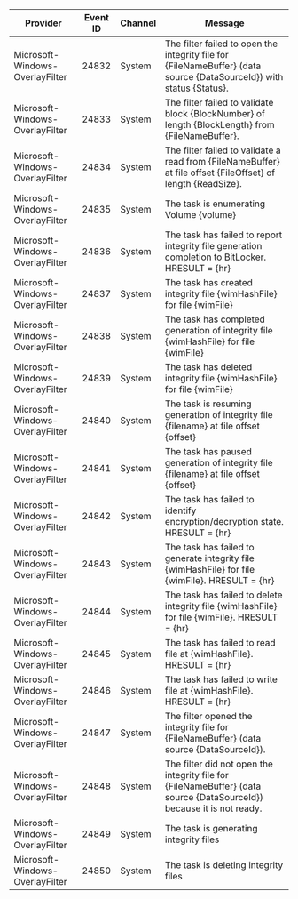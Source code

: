 Provider                         |  Event ID  |  Channel  |  Message
---------------------------------|------------|-----------|-----------------------------------------------------------------------------------------------------------------------
Microsoft-Windows-OverlayFilter  |  24832     |  System   |  The filter failed to open the integrity file for {FileNameBuffer} (data source {DataSourceId}) with status {Status}.
Microsoft-Windows-OverlayFilter  |  24833     |  System   |  The filter failed to validate block {BlockNumber} of length {BlockLength} from {FileNameBuffer}.
Microsoft-Windows-OverlayFilter  |  24834     |  System   |  The filter failed to validate a read from {FileNameBuffer} at file offset {FileOffset} of length {ReadSize}.
Microsoft-Windows-OverlayFilter  |  24835     |  System   |  The task is enumerating Volume {volume}
Microsoft-Windows-OverlayFilter  |  24836     |  System   |  The task has failed to report integrity file generation completion to BitLocker. HRESULT = {hr}
Microsoft-Windows-OverlayFilter  |  24837     |  System   |  The task has created integrity file {wimHashFile} for file {wimFile}
Microsoft-Windows-OverlayFilter  |  24838     |  System   |  The task has completed generation of integrity file {wimHashFile} for file {wimFile}
Microsoft-Windows-OverlayFilter  |  24839     |  System   |  The task has deleted integrity file {wimHashFile} for file {wimFile}
Microsoft-Windows-OverlayFilter  |  24840     |  System   |  The task is resuming generation of integrity file {filename} at file offset {offset}
Microsoft-Windows-OverlayFilter  |  24841     |  System   |  The task has paused generation of integrity file {filename} at file offset {offset}
Microsoft-Windows-OverlayFilter  |  24842     |  System   |  The task has failed to identify encryption/decryption state. HRESULT = {hr}
Microsoft-Windows-OverlayFilter  |  24843     |  System   |  The task has failed to generate integrity file {wimHashFile} for file {wimFile}. HRESULT = {hr}
Microsoft-Windows-OverlayFilter  |  24844     |  System   |  The task has failed to delete integrity file {wimHashFile} for file {wimFile}. HRESULT = {hr}
Microsoft-Windows-OverlayFilter  |  24845     |  System   |  The task has failed to read file at {wimHashFile}. HRESULT = {hr}
Microsoft-Windows-OverlayFilter  |  24846     |  System   |  The task has failed to write file at {wimHashFile}. HRESULT = {hr}
Microsoft-Windows-OverlayFilter  |  24847     |  System   |  The filter opened the integrity file for {FileNameBuffer} (data source {DataSourceId}).
Microsoft-Windows-OverlayFilter  |  24848     |  System   |  The filter did not open the integrity file for {FileNameBuffer} (data source {DataSourceId}) because it is not ready.
Microsoft-Windows-OverlayFilter  |  24849     |  System   |  The task is generating integrity files
Microsoft-Windows-OverlayFilter  |  24850     |  System   |  The task is deleting integrity files
